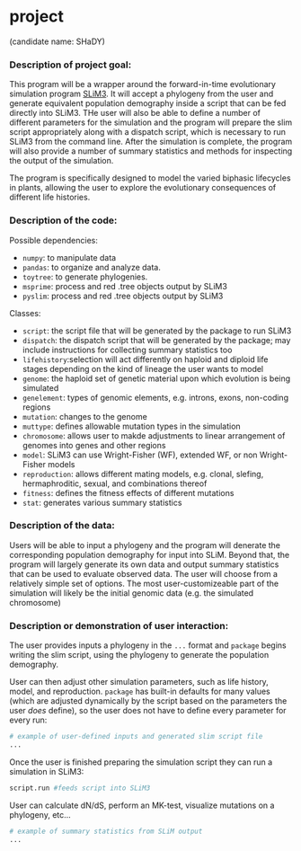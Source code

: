 # project
(candidate name: SHaDY) 

### Description of project goal:
This program will be a wrapper around the forward-in-time evolutionary simulation program [SLiM3](https://messerlab.org/slim/). It will accept a phylogeny from the user and generate equivalent population demography inside a script that can be fed directly into SLiM3. THe user will also be able to define a number of different parameters for the simulation and the program will prepare the slim script appropriately along with a dispatch script, which is necessary to run SLiM3 from the command line. After the simulation is complete, the program will also provide a number of summary statistics and methods for inspecting the output of the simulation. 

The program is specifically designed to model the varied biphasic lifecycles in plants, allowing the user to explore the evolutionary consequences of different life histories. 


### Description of the code:
Possible dependencies:
* `numpy`: to manipulate data
* `pandas`: to organize and analyze data.
* `toytree`: to generate phylogenies.
* `msprime`: process and red .tree objects output by SLiM3
* `pyslim`: process and red .tree objects output by SLiM3

Classes:
- `script`: the script file that will be generated by the package to run SLiM3
- `dispatch`: the dispatch script that will be generated by the package; may include instructions for collecting summary statistics too
- `lifehistory`:selection will act differently on haploid and diploid life stages depending on the kind of lineage the user wants to model
- `genome`: the haploid set of genetic material upon which evolution is being simulated
- `genelement`: types of genomic elements, e.g. introns, exons, non-coding regions
- `mutation`: changes to the genome
- `muttype`: defines allowable mutation types in the simulation
- `chromosome`: allows user to makde adjustments to linear arrangement of genomes into genes and other regions
- `model`: SLiM3 can use Wright-Fisher (WF), extended WF, or non Wright-Fisher models
- `reproduction`: allows different mating models, e.g. clonal, slefing, hermaphroditic, sexual, and combinations thereof
- `fitness`: defines the fitness effects of different mutations
- `stat`: generates various summary statistics

### Description of the data:
Users will be able to input a phylogeny and the program will denerate the corresponding population demography for input into SLiM. 
Beyond that, the program will largely generate its own data and output summary statistics that can be used to evaluate observed data. The user will choose from a relatively simple set of options. The most user-customizeable part of the simulation will likely be the initial genomic data (e.g. the simulated chromosome)


### Description or demonstration of user interaction:
The user provides inputs a phylogeny in the `...` format and `package` begins writing the slim script, using the phylogeny to generate the population demography.  

User can then adjust other simulation parameters, such as life history, model, and reproduction. `package` has built-in defaults for many values (which are adjusted dynamically by the script based on the parameters the user *does* define), so the user does not have to define every parameter for every run:
```python
# example of user-defined inputs and generated slim script file
...
```

Once the user is finished preparing the simulation script they can run a simulation in SLiM3:
```python
script.run #feeds script into SLiM3
```

User can calculate dN/dS, perform an MK-test, visualize mutations on a phylogeny, etc...
```python
# example of summary statistics from SLiM output
...
```
